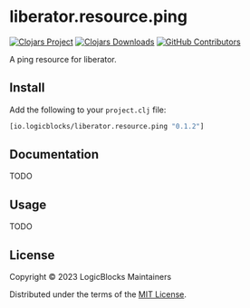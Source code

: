 # liberator.resource.ping

[![Clojars Project](https://img.shields.io/clojars/v/io.logicblocks/liberator.resource.ping.svg)](https://clojars.org/io.logicblocks/liberator.resource.ping)
[![Clojars Downloads](https://img.shields.io/clojars/dt/io.logicblocks/liberator.resource.ping.svg)](https://clojars.org/io.logicblocks/liberator.resource.ping)
[![GitHub Contributors](https://img.shields.io/github/contributors-anon/logicblocks/liberator.resource.ping.svg)](https://github.com/logicblocks/liberator.resource.ping/graphs/contributors)

A ping resource for liberator.

## Install

Add the following to your `project.clj` file:

```clj
[io.logicblocks/liberator.resource.ping "0.1.2"]
```

## Documentation

TODO

## Usage

TODO

## License

Copyright &copy; 2023 LogicBlocks Maintainers

Distributed under the terms of the 
[MIT License](http://opensource.org/licenses/MIT).
